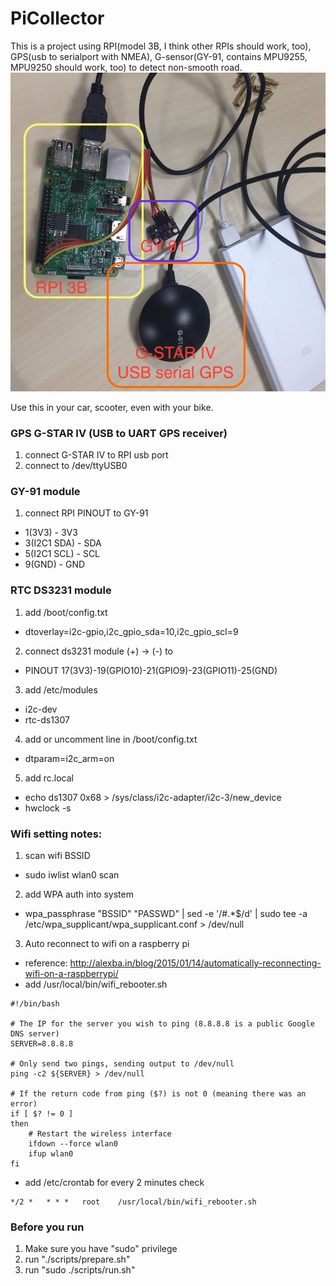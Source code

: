 # PiCollector
This is a project using RPI(model 3B, I think other RPIs should work, too),
GPS(usb to serialport with NMEA), G-sensor(GY-91, contains MPU9255, MPU9250 should work, too)
to detect non-smooth road.
![PiCollector image](images/picollector.jpg)

Use this in your car, scooter, even with your bike.

### GPS G-STAR IV (USB to UART GPS receiver)
1. connect G-STAR IV to RPI usb port
2. connect to /dev/ttyUSB0

### GY-91 module
1. connect RPI PINOUT to GY-91
 - 1(3V3) - 3V3
 - 3(I2C1 SDA) - SDA
 - 5(I2C1 SCL) - SCL
 - 9(GND) - GND

### RTC DS3231 module
1. add /boot/config.txt
 - dtoverlay=i2c-gpio,i2c_gpio_sda=10,i2c_gpio_scl=9

2. connect ds3231 module (+) -> (-) to
 - PINOUT 17(3V3)-19(GPIO10)-21(GPIO9)-23(GPIO11)-25(GND)

3. add /etc/modules
 - i2c-dev
 - rtc-ds1307

4. add or uncomment line in /boot/config.txt
 - dtparam=i2c_arm=on

5. add rc.local
 - echo ds1307 0x68 > /sys/class/i2c-adapter/i2c-3/new_device
 - hwclock -s

### Wifi setting notes:
1. scan wifi BSSID
 - sudo iwlist wlan0 scan

2. add WPA auth into system
 - wpa_passphrase "BSSID" "PASSWD" | sed -e '/#.*$/d' | sudo tee -a /etc/wpa_supplicant/wpa_supplicant.conf > /dev/null

3. Auto reconnect to wifi on a raspberry pi
 - reference:
   http://alexba.in/blog/2015/01/14/automatically-reconnecting-wifi-on-a-raspberrypi/
 - add /usr/local/bin/wifi_rebooter.sh

```
#!/bin/bash

# The IP for the server you wish to ping (8.8.8.8 is a public Google DNS server)
SERVER=8.8.8.8

# Only send two pings, sending output to /dev/null
ping -c2 ${SERVER} > /dev/null

# If the return code from ping ($?) is not 0 (meaning there was an error)
if [ $? != 0 ]
then
    # Restart the wireless interface
    ifdown --force wlan0
    ifup wlan0
fi
```
 - add /etc/crontab for every 2 minutes check
```
*/2 *   * * *   root    /usr/local/bin/wifi_rebooter.sh
```

### Before you run
1. Make sure you have "sudo" privilege
2. run "./scripts/prepare.sh"
3. run "sudo ./scripts/run.sh"

